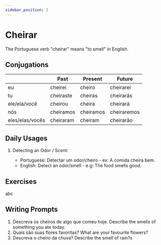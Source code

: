 ```yaml
---
sidebar_position: 2
---
```


# Cheirar

The Portuguese verb "cheirar" means "to smell" in English.

## Conjugations

|                 | Past      | Present   | Future      |
| --------------- | --------- | --------- | ----------- |
| eu              | cheirei   | cheiro    | cheirarei   |
| tu              | cheiraste | cheiras   | cheirarás   |
| ele/ela/você    | cheirou   | cheira    | cheirará    |
| nós             | cheiramos | cheiramos | cheiraremos |
| eles/elas/vocês | cheiraram | cheiram   | cheirarão   |

## Daily Usages

1. Detecting an Odor / Scent:

   - Portuguese: Detectar um odor/cheiro - ex: A comida cheira bem.
   - English: Detect an odor/smell - e.g: The food smells good.

## Exercises

abc

## Writing Prompts

1. Descreva os cheiros de algo que comeu hoje. Describe the smells of something you ate today.
2. Quais são suas flores favoritas? What are your favourite flowers?
3. Descreva o cheiro da chuva? Describe the smell of rain?s
